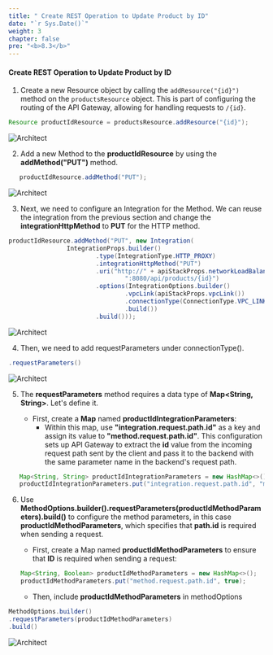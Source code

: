 ```yaml
---
title: " Create REST Operation to Update Product by ID"
date: "`r Sys.Date()`"
weight: 3
chapter: false
pre: "<b>8.3</b>"
---
```


#### Create REST Operation to Update Product by ID

1. Create a new Resource object by calling the `addResource("{id}")` method on the `productsResource` object. This is part of configuring the routing of the API Gateway, allowing for handling requests to `/{id}`.

```java
Resource productIdResource = productsResource.addResource("{id}");
```
![Architect](/images/8/post/01.png?featherlight=false&width=60pc)

2. Add a new Method to the **productIdResource** by using the **addMethod("PUT")** method.
```java
   productIdResource.addMethod("PUT");
```
![Architect](/images/8/post/02.png?featherlight=false&width=60pc)

3. Next, we need to configure an Integration for the Method. We can reuse the integration from the previous section and change the **integrationHttpMethod** to **PUT** for the HTTP method.


```java
productIdResource.addMethod("PUT", new Integration(
                IntegrationProps.builder()
                        .type(IntegrationType.HTTP_PROXY)
                        .integrationHttpMethod("PUT")
                        .uri("http://" + apiStackProps.networkLoadBalancer().getLoadBalancerDnsName() +
                                ":8080/api/products/{id}")
                        .options(IntegrationOptions.builder()
                                .vpcLink(apiStackProps.vpcLink())
                                .connectionType(ConnectionType.VPC_LINK)
                                .build())
                        .build()));
```
![Architect](/images/8/post/03.png?featherlight=false&width=60pc)

4. Then, we need to add requestParameters under connectionType().

```java
.requestParameters()
```

![Architect](/images/8/post/04.png?featherlight=false&width=60pc)

5. The **requestParameters** method requires a data type of **Map<String, String>**. Let's define it.

   + First, create a **Map** named **productIdIntegrationParameters**:
     - Within this map, use **"integration.request.path.id"** as a key and assign its value to **"method.request.path.id"**. This configuration sets up API Gateway to extract the **id** value from the incoming request path sent by the client and pass it to the backend with the same parameter name in the backend's request path.

```java
   Map<String, String> productIdIntegrationParameters = new HashMap<>();
   productIdIntegrationParameters.put("integration.request.path.id", "method.request.path.id");
```
6. Use **MethodOptions.builder().requestParameters(productIdMethodParameters).build()** to configure the method parameters, in this case **productIdMethodParameters**, which specifies that **path.id** is required when sending a request.

   + First, create a Map named **productIdMethodParameters** to ensure that **ID** is required when sending a request:

   ```java
   Map<String, Boolean> productIdMethodParameters = new HashMap<>();
   productIdMethodParameters.put("method.request.path.id", true);
   ```
   + Then, include **productIdMethodParameters** in methodOptions
```java
MethodOptions.builder()
.requestParameters(productIdMethodParameters)
.build()
```

![Architect](/images/8/post/06.png?featherlight=false&width=60pc)

